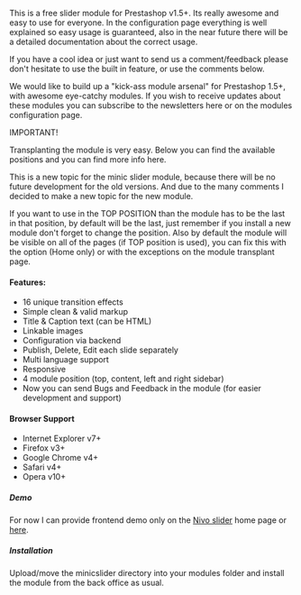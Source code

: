 This is a free slider module for Prestashop v1.5+. Its really awesome and easy to use for everyone. In the configuration page everything is well explained so easy usage is guaranteed, also in the near future there will be a detailed documentation about the correct usage. 

If you have a cool idea or just want to send us a comment/feedback please don't hesitate to use the built in feature, or use the comments below.

We would like to build up a "kick-ass module arsenal" for Prestashop 1.5+, with awesome eye-catchy modules. If you wish to receive updates about these modules you can subscribe to the newsletters here or on the modules configuration page.

IMPORTANT!

Transplanting the module is very easy. Below you can find the available positions and you can find more info here.

This is a new topic for the minic slider module, because there will be no future development for the old versions. And due to the many comments I decided to make a new topic for the new module.

If you want to use in the TOP POSITION than the module has to be the last in that position, by default will be the last, just remember if you install a new module don't forget to change the position. Also by default the module will be visible on all of the pages (if TOP position is used), you can fix this with the option (Home only) or with the exceptions on the module transplant page.

<h4>Features:</h4>
<ul>
<li>16 unique transition effects</li>
<li>Simple clean & valid markup</li>
<li>Title & Caption text (can be HTML)</li>
<li>Linkable images</li>
<li>Configuration via backend</li>
<li>Publish, Delete, Edit each slide separately</li>
<li>Multi language support</li>
<li>Responsive</li>
<li>4 module position (top, content, left and right sidebar)</li>
<li>Now you can send Bugs and Feedback in the module (for easier development and support)</li>
</ul>

<h4>Browser Support</h4>
<ul>
<li>Internet Explorer v7+</li>
<li>Firefox v3+</li>
<li>Google Chrome v4+</li>
<li>Safari v4+</li>
<li>Opera v10+</li>
</ul>
<h5>Demo</h5>
For now I can provide frontend demo only on the <a href="http://dev7studios.com/nivo-slider/" target="_blank">Nivo slider</a> home page or <a  href="http://module.minic.ro" target="_blank">here</a>.

<h5>Installation</h5>
Upload/move the minicslider directory into your modules folder and install the module from the back office as usual.